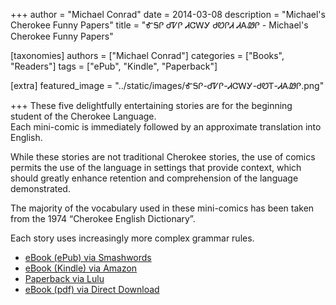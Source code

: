 +++
author = "Michael Conrad"
date = 2014-03-08
description = "Michael's Cherokee Funny Papers"
title = "ᎹᎦᎵ ᏧᏤᎵ ᏗᏣᎳᎩ ᏧᏬᎵᏗ ᏗᎪᏪᎵ - Michael's Cherokee Funny Papers"

[taxonomies]
authors = ["Michael Conrad"]
categories = ["Books", "Readers"]
tags = ["ePub", "Kindle", "Paperback"]

[extra]
featured_image = "../static/images/ᎹᎦᎵ-ᏧᏤᎵ-ᏗᏣᎳᎩ-ᏧᏬᎢ-ᏗᎪᏪᎵ.png"

+++
These five delightfully entertaining stories are for the beginning student of the Cherokee Language.  
Each mini-comic is immediately followed by an approximate translation into English.  
<!-- more -->  
While these stories are not traditional Cherokee stories, the use of comics permits the use of the language in settings that provide context, which should greatly enhance retention and comprehension of the language demonstrated.  
  
The majority of the vocabulary used in these mini-comics has been taken from the 1974 “Cherokee English Dictionary”.  
  
Each story uses increasingly more complex grammar rules.

* [eBook (ePub) via Smashwords](https://www.smashwords.com/books/view/417032)
* [eBook (Kindle) via Amazon](https://www.amazon.com/dp/B00IVUN9Z4)
* [Paperback via Lulu](http://www.lulu.com/shop/michael-joyner/michaels-cherokee-funny-papers-volume-1/paperback/product-21732545.html)
* [eBook (pdf) via Direct Download](/pdf-downloads/ᎤᏬᎵᏗ-ᎪᏪᎵ-01.pdf)